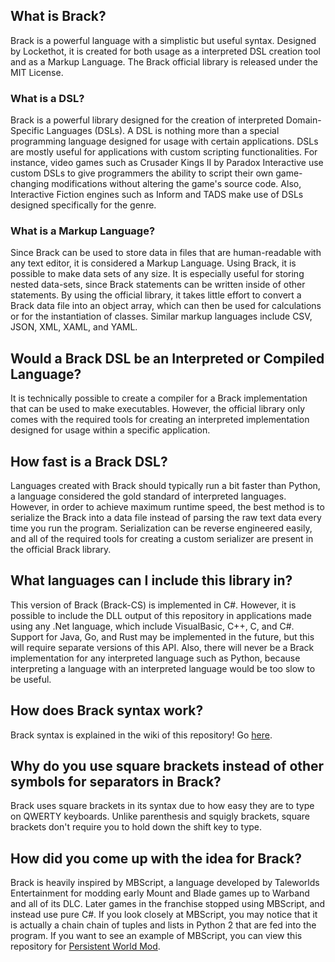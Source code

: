 ## What is Brack?

Brack is a powerful language with a simplistic but useful syntax. Designed by Lockethot, it is created for both usage as a interpreted DSL creation tool and as a Markup Language. The Brack official library is released under the MIT License.

### What is a DSL?

Brack is a powerful library designed for the creation of interpreted Domain-Specific Languages (DSLs). A DSL is nothing more than a special programming language designed for usage with certain applications. DSLs are mostly useful for applications with custom scripting functionalities. For instance, video games such as Crusader Kings II by Paradox Interactive use custom DSLs to give programmers the ability to script their own game-changing modifications without altering the game's source code. Also, Interactive Fiction engines such as Inform and TADS make use of DSLs designed specifically for the genre. 

### What is a Markup Language?

Since Brack can be used to store data in files that are human-readable with any text editor, it is considered a Markup Language. Using Brack, it is possible to make data sets of any size. It is especially useful for storing nested data-sets, since Brack statements can be written inside of other statements. By using the official library, it takes little effort to convert a Brack data file into an object array, which can then be used for calculations or for the instantiation of classes. Similar markup languages include CSV, JSON, XML, XAML, and YAML.

## Would a Brack DSL be an Interpreted or Compiled Language?

It is technically possible to create a compiler for a Brack implementation that can be used to make executables. However, the official library only comes with the required tools for creating an interpreted implementation designed for usage within a specific application.

## How fast is a Brack DSL?

Languages created with Brack should typically run a bit faster than Python, a language considered the gold standard of interpreted languages. However, in order to achieve maximum runtime speed, the best method is to serialize the Brack into a data file instead of parsing the raw text data every time you run the program. Serialization can be reverse engineered easily, and all of the required tools for creating a custom serializer are present in the official Brack library.

## What languages can I include this library in?

This version of Brack (Brack-CS) is implemented in C#. However, it is possible to include the DLL output of this repository in applications made using any .Net language, which include VisualBasic, C++, C, and C#. Support for Java, Go, and Rust may be implemented in the future, but this will require separate versions of this API. Also, there will never be a Brack implementation for any interpreted language such as Python, because interpreting a language with an interpreted language would be too slow to be useful.

## How does Brack syntax work?

Brack syntax is explained in the wiki of this repository! Go [here](https://github.com/Lockethot/Brack-CS/wiki/Brack-Syntax-Rules).

## Why do you use square brackets instead of other symbols for separators in Brack?

Brack uses square brackets in its syntax due to how easy they are to type on QWERTY keyboards. Unlike parenthesis and squigly brackets, square brackets don't require you to hold down the shift key to type.

## How did you come up with the idea for Brack?

Brack is heavily inspired by MBScript, a language developed by Taleworlds Entertainment for modding early Mount and Blade games up to Warband and all of its DLC. Later games in the franchise stopped using MBScript, and instead use pure C#. If you look closely at MBScript, you may notice that it is actually a chain chain of tuples and lists in Python 2 that are fed into the program. If you want to see an example of MBScript, you can view this repository for [Persistent World Mod](https://github.com/vornne/pw_module_system).